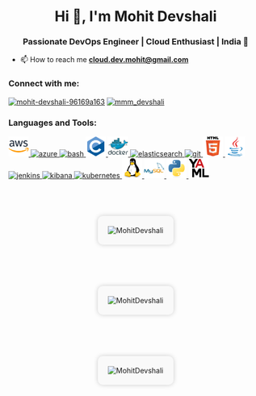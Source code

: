 <h1 align="center">Hi 👋, I'm Mohit Devshali</h1>
<h3 align="center">Passionate DevOps Engineer | Cloud Enthusiast | India 🚀</h3>



- 📫 How to reach me **cloud.dev.mohit@gmail.com**

<h3 align="left">Connect with me:</h3>
<p align="left">
<a href="https://linkedin.com/in/mohit-devshali-96169a163" target="blank"><img align="center" src="https://raw.githubusercontent.com/rahuldkjain/github-profile-readme-generator/master/src/images/icons/Social/linked-in-alt.svg" alt="mohit-devshali-96169a163" height="30" width="40" /></a>
<a href="https://instagram.com/mmm_devshali" target="blank"><img align="center" src="https://raw.githubusercontent.com/rahuldkjain/github-profile-readme-generator/master/src/images/icons/Social/instagram.svg" alt="mmm_devshali" height="30" width="40" /></a>
</p>

<h3 align="left">Languages and Tools:</h3>
<p align="left"> <a href="https://aws.amazon.com" target="_blank" rel="noreferrer"> <img src="https://raw.githubusercontent.com/devicons/devicon/master/icons/amazonwebservices/amazonwebservices-original-wordmark.svg" alt="aws" width="40" height="40"/> </a> <a href="https://azure.microsoft.com/en-in/" target="_blank" rel="noreferrer"> <img src="https://www.vectorlogo.zone/logos/microsoft_azure/microsoft_azure-icon.svg" alt="azure" width="40" height="40"/> </a> <a href="https://www.gnu.org/software/bash/" target="_blank" rel="noreferrer"> <img src="https://www.vectorlogo.zone/logos/gnu_bash/gnu_bash-icon.svg" alt="bash" width="40" height="40"/> </a> <a href="https://www.cprogramming.com/" target="_blank" rel="noreferrer"> <img src="https://raw.githubusercontent.com/devicons/devicon/master/icons/c/c-original.svg" alt="c" width="40" height="40"/> </a> <a href="https://www.docker.com/" target="_blank" rel="noreferrer"> <img src="https://raw.githubusercontent.com/devicons/devicon/master/icons/docker/docker-original-wordmark.svg" alt="docker" width="40" height="40"/> </a> <a href="https://www.elastic.co" target="_blank" rel="noreferrer"> <img src="https://www.vectorlogo.zone/logos/elastic/elastic-icon.svg" alt="elasticsearch" width="40" height="40"/> </a> <a href="https://git-scm.com/" target="_blank" rel="noreferrer"> <img src="https://www.vectorlogo.zone/logos/git-scm/git-scm-icon.svg" alt="git" width="40" height="40"/> </a> <a href="https://www.w3.org/html/" target="_blank" rel="noreferrer"> <img src="https://raw.githubusercontent.com/devicons/devicon/master/icons/html5/html5-original-wordmark.svg" alt="html5" width="40" height="40"/> </a> <a href="https://www.java.com" target="_blank" rel="noreferrer"> <img src="https://raw.githubusercontent.com/devicons/devicon/master/icons/java/java-original.svg" alt="java" width="40" height="40"/> </a> <a href="https://www.jenkins.io" target="_blank" rel="noreferrer"> <img src="https://www.vectorlogo.zone/logos/jenkins/jenkins-icon.svg" alt="jenkins" width="40" height="40"/> </a> <a href="https://www.elastic.co/kibana" target="_blank" rel="noreferrer"> <img src="https://www.vectorlogo.zone/logos/elasticco_kibana/elasticco_kibana-icon.svg" alt="kibana" width="40" height="40"/> </a> <a href="https://kubernetes.io" target="_blank" rel="noreferrer"> <img src="https://www.vectorlogo.zone/logos/kubernetes/kubernetes-icon.svg" alt="kubernetes" width="40" height="40"/> </a> <a href="https://www.linux.org/" target="_blank" rel="noreferrer"> <img src="https://raw.githubusercontent.com/devicons/devicon/master/icons/linux/linux-original.svg" alt="linux" width="40" height="40"/> </a> <a href="https://www.mysql.com/" target="_blank" rel="noreferrer"> <img src="https://raw.githubusercontent.com/devicons/devicon/master/icons/mysql/mysql-original-wordmark.svg" alt="mysql" width="40" height="40"/> </a> <a href="https://www.python.org" target="_blank" rel="noreferrer"> <img src="https://raw.githubusercontent.com/devicons/devicon/master/icons/python/python-original.svg" alt="python" width="40" height="40"/> </a> <a href="https://yaml.org/" target="_blank" rel="noreferrer"> <img src="https://raw.githubusercontent.com/devicons/devicon/master/icons/yaml/yaml-original.svg" alt="yaml" width="40" height="40"/> </a> </p>

 <br/><br/>


<div style="text-align:center;">

  <div style="display:inline-block; margin:10px; padding:20px; background-color:#f9f9f9; border-radius:10px; box-shadow: 0px 0px 10px 0px rgba(0,0,0,0.2);">
    <img src="https://github-readme-stats.vercel.app/api/top-langs?username=MohitDevshali&show_icons=true&locale=en&layout=compact" alt="MohitDevshali" />
  </div>

  <br/><br/>

  <div style="display:inline-block; margin:10px; padding:20px; background-color:#f9f9f9; border-radius:10px; box-shadow: 0px 0px 10px 0px rgba(0,0,0,0.2);">
    <img src="https://github-readme-stats.vercel.app/api?username=MohitDevshali&show_icons=true&locale=en" alt="MohitDevshali" />
  </div>

  <br/><br/>

  <div style="display:inline-block; margin:10px; padding:20px; background-color:#f9f9f9; border-radius:10px; box-shadow: 0px 0px 10px 0px rgba(0,0,0,0.2);">
    <img src="https://github-readme-streak-stats.herokuapp.com/?user=MohitDevshali&" alt="MohitDevshali" />
  </div>

</div>


